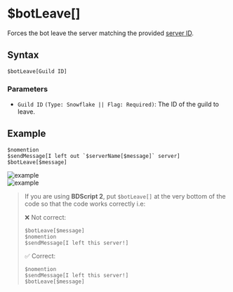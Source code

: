 # $botLeave[]
Forces the bot leave the server matching the provided [server ID](https://support.discord.com/hc/en-us/articles/206346498-Where-can-I-find-my-User-Server-Message-ID).

## Syntax
```
$botLeave[Guild ID]
````

### Parameters
- `Guild ID` `(Type: Snowflake || Flag: Required)`: The ID of the guild to leave.

## Example
```
$nomention
$sendMessage[I left out `$serverName[$message]` server]
$botLeave[$message]
```
![example](https://user-images.githubusercontent.com/113303649/210335691-9d23cfd6-f7e8-4924-8afc-dd3b523ca071.png)\
![example](https://user-images.githubusercontent.com/113303649/210337078-dbdb0539-6f4a-4271-8574-afc43551d0e8.png)

> If you are using **BDScript 2**, put `$botLeave[]` at the very bottom of the code so that the code works correctly i.e:
> 
> ❌ Not correct:
> ```
> $botLeave[$message]
> $nomention
> $sendMessage[I left this server!]
> ```
>
> ✅ Correct:
> ```
> $nomention
> $sendMessage[I left this server!]
> $botLeave[$message]
> ```
